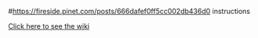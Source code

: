 #https://fireside.pinet.com/posts/666dafef0ff5cc002db436d0 instructions

[Click here to see the wiki](https://github.com/pi-node/instructions/wiki)
